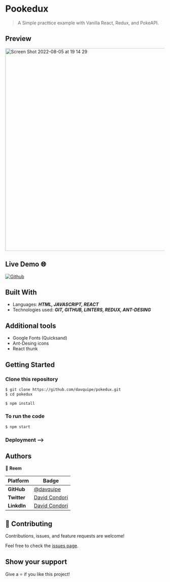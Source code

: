 # Pookedux

> A Simple practtice example with Vanilla React, Redux, and PokeAPI. 

## Preview

<img width="641" alt="Screen Shot 2022-08-05 at 19 14 29" src="https://user-images.githubusercontent.com/22479360/183226252-283c726a-e494-44e0-8cac-4c5e78be819a.png">

## Live Demo 🌐

[![Github](https://img.shields.io/badge/Github-deploy-yellow)](https://davquipe.github.io/pokedux/)


## Built With

- Languages: _**HTML, JAVASCRIPT, REACT**_
- Technologies used: _**GIT, GITHUB, LINTERS, REDUX, ANT-DESING**_

## Additional tools
 - Google Fonts (Quicksand)
 - Ant-Desing icons
 - React thunk

## Getting Started

### Clone this repository

```bash
$ git clone https://github.com/davquipe/pokedux.git
$ cd pokedux

$ npm install

```
### To run the code
```bash
$ npm start
```


### Deployment -->

## Authors

<!-- Only Change Username for Different Accounts -->

👤 **Reem**

 Platform | Badge |
 --- | --- |
 **GitHub**  | [@davquipe](https://github.com/davquipe)
 **Twitter** | [David Condori](https://twitter.com/davquipe)
 **LinkdIn** | [David Condori](https://www.linkedin.com/in/davquipe/)


## 🤝 Contributing

Contributions, issues, and feature requests are welcome!

Feel free to check the [issues page](../../issues).

## Show your support

Give a ⭐️ if you like this project!

